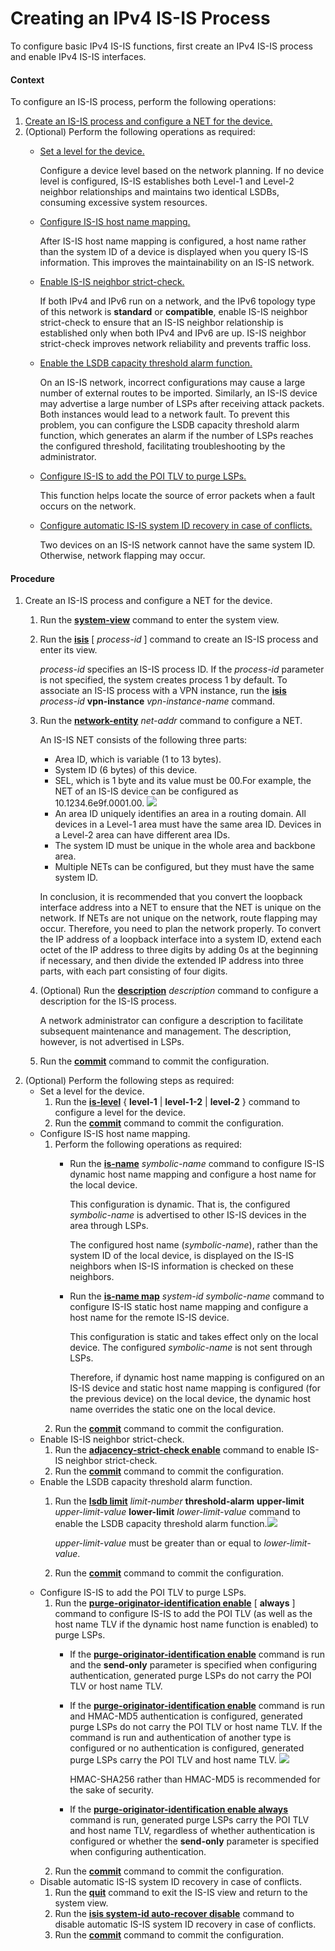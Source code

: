 Creating an IPv4 IS-IS Process
==============================

To configure basic IPv4 IS-IS functions, first create an IPv4 IS-IS process and enable IPv4 IS-IS interfaces.

#### Context

To configure an IS-IS process, perform the following operations:

1. [Create an IS-IS process and configure a NET for the device.](#EN-US_TASK_0172365973__step9669734112517)
2. (Optional) Perform the following operations as required:
   * [Set a level for the device.](#EN-US_TASK_0172365973__p698218914410)
     
     Configure a device level based on the network planning. If no device level is configured, IS-IS establishes both Level-1 and Level-2 neighbor relationships and maintains two identical LSDBs, consuming excessive system resources.
   * [Configure IS-IS host name mapping.](#EN-US_TASK_0172365973__choice9689337192912)
     
     After IS-IS host name mapping is configured, a host name rather than the system ID of a device is displayed when you query IS-IS information. This improves the maintainability on an IS-IS network.
   * [Enable IS-IS neighbor strict-check.](#EN-US_TASK_0172365973__choice369318143219)
     
     If both IPv4 and IPv6 run on a network, and the IPv6 topology type of this network is **standard** or **compatible**, enable IS-IS neighbor strict-check to ensure that an IS-IS neighbor relationship is established only when both IPv4 and IPv6 are up. IS-IS neighbor strict-check improves network reliability and prevents traffic loss.
   * [Enable the LSDB capacity threshold alarm function.](#EN-US_TASK_0172365973__choice2730133910327)
     
     On an IS-IS network, incorrect configurations may cause a large number of external routes to be imported. Similarly, an IS-IS device may advertise a large number of LSPs after receiving attack packets. Both instances would lead to a network fault. To prevent this problem, you can configure the LSDB capacity threshold alarm function, which generates an alarm if the number of LSPs reaches the configured threshold, facilitating troubleshooting by the administrator.
   * [Configure IS-IS to add the POI TLV to purge LSPs.](#EN-US_TASK_0172365973__choice6551143263314)
     
     This function helps locate the source of error packets when a fault occurs on the network.
   * [Configure automatic IS-IS system ID recovery in case of conflicts.](#EN-US_TASK_0172365973__choice11117171203619)
     
     Two devices on an IS-IS network cannot have the same system ID. Otherwise, network flapping may occur.

#### Procedure

1. Create an IS-IS process and configure a NET for the device.
   1. Run the [**system-view**](cmdqueryname=system-view) command to enter the system view.
   2. Run the [**isis**](cmdqueryname=isis) [ *process-id* ] command to create an IS-IS process and enter its view.
      
      
      
      *process-id* specifies an IS-IS process ID. If the *process-id* parameter is not specified, the system creates process 1 by default. To associate an IS-IS process with a VPN instance, run the [**isis**](cmdqueryname=isis) *process-id* **vpn-instance** *vpn-instance-name* command.
   3. Run the [**network-entity**](cmdqueryname=network-entity) *net-addr* command to configure a NET.
      
      An IS-IS NET consists of the following three parts:
      * Area ID, which is variable (1 to 13 bytes).
      * System ID (6 bytes) of this device.
      * SEL, which is 1 byte and its value must be 00.For example, the NET of an IS-IS device can be configured as 10.1234.6e9f.0001.00.
      ![](../../../../public_sys-resources/notice_3.0-en-us.png) 
      * An area ID uniquely identifies an area in a routing domain. All devices in a Level-1 area must have the same area ID. Devices in a Level-2 area can have different area IDs.
      * The system ID must be unique in the whole area and backbone area.
      * Multiple NETs can be configured, but they must have the same system ID.
      
      In conclusion, it is recommended that you convert the loopback interface address into a NET to ensure that the NET is unique on the network. If NETs are not unique on the network, route flapping may occur. Therefore, you need to plan the network properly. To convert the IP address of a loopback interface into a system ID, extend each octet of the IP address to three digits by adding 0s at the beginning if necessary, and then divide the extended IP address into three parts, with each part consisting of four digits.
   4. (Optional) Run the [**description**](cmdqueryname=description) *description* command to configure a description for the IS-IS process.
      
      
      
      A network administrator can configure a description to facilitate subsequent maintenance and management. The description, however, is not advertised in LSPs.
   5. Run the [**commit**](cmdqueryname=commit) command to commit the configuration.
2. (Optional) Perform the following steps as required:
   * Set a level for the device.
     1. Run the [**is-level**](cmdqueryname=is-level) { **level-1** | **level-1-2** | **level-2** } command to configure a level for the device.
     2. Run the [**commit**](cmdqueryname=commit) command to commit the configuration.
   * Configure IS-IS host name mapping.
     1. Perform the following operations as required:
        + Run the [**is-name**](cmdqueryname=is-name) *symbolic-name* command to configure IS-IS dynamic host name mapping and configure a host name for the local device.
          
          This configuration is dynamic. That is, the configured *symbolic-name* is advertised to other IS-IS devices in the area through LSPs.
          
          The configured host name (*symbolic-name*), rather than the system ID of the local device, is displayed on the IS-IS neighbors when IS-IS information is checked on these neighbors.
        + Run the [**is-name map**](cmdqueryname=is-name+map) *system-id* *symbolic-name* command to configure IS-IS static host name mapping and configure a host name for the remote IS-IS device.
          
          This configuration is static and takes effect only on the local device. The configured *symbolic-name* is not sent through LSPs.
          
          Therefore, if dynamic host name mapping is configured on an IS-IS device and static host name mapping is configured (for the previous device) on the local device, the dynamic host name overrides the static one on the local device.
     2. Run the [**commit**](cmdqueryname=commit) command to commit the configuration.
   * Enable IS-IS neighbor strict-check.
     1. Run the [**adjacency-strict-check enable**](cmdqueryname=adjacency-strict-check+enable) command to enable IS-IS neighbor strict-check.
     2. Run the [**commit**](cmdqueryname=commit) command to commit the configuration.
   * Enable the LSDB capacity threshold alarm function.
     1. Run the [**lsdb limit**](cmdqueryname=lsdb+limit) *limit-number* **threshold-alarm** **upper-limit** *upper-limit-value* **lower-limit** *lower-limit-value* command to enable the LSDB capacity threshold alarm function.![](../../../../public_sys-resources/note_3.0-en-us.png) 
        
        *upper-limit-value* must be greater than or equal to *lower-limit-value*.
     2. Run the [**commit**](cmdqueryname=commit) command to commit the configuration.
   * Configure IS-IS to add the POI TLV to purge LSPs.
     1. Run the [**purge-originator-identification enable**](cmdqueryname=purge-originator-identification+enable) [ **always** ] command to configure IS-IS to add the POI TLV (as well as the host name TLV if the dynamic host name function is enabled) to purge LSPs.
        + If the [**purge-originator-identification enable**](cmdqueryname=purge-originator-identification+enable) command is run and the **send-only** parameter is specified when configuring authentication, generated purge LSPs do not carry the POI TLV or host name TLV.
        + If the [**purge-originator-identification enable**](cmdqueryname=purge-originator-identification+enable) command is run and HMAC-MD5 authentication is configured, generated purge LSPs do not carry the POI TLV or host name TLV. If the command is run and authentication of another type is configured or no authentication is configured, generated purge LSPs carry the POI TLV and host name TLV. ![](../../../../public_sys-resources/note_3.0-en-us.png) 
          
          HMAC-SHA256 rather than HMAC-MD5 is recommended for the sake of security.
        + If the [**purge-originator-identification enable always**](cmdqueryname=purge-originator-identification+enable+always) command is run, generated purge LSPs carry the POI TLV and host name TLV, regardless of whether authentication is configured or whether the **send-only** parameter is specified when configuring authentication.
     2. Run the [**commit**](cmdqueryname=commit) command to commit the configuration.
   * Disable automatic IS-IS system ID recovery in case of conflicts.
     1. Run the [**quit**](cmdqueryname=quit) command to exit the IS-IS view and return to the system view.
     2. Run the [**isis system-id auto-recover disable**](cmdqueryname=isis+system-id+auto-recover+disable) command to disable automatic IS-IS system ID recovery in case of conflicts.
     3. Run the [**commit**](cmdqueryname=commit) command to commit the configuration.
